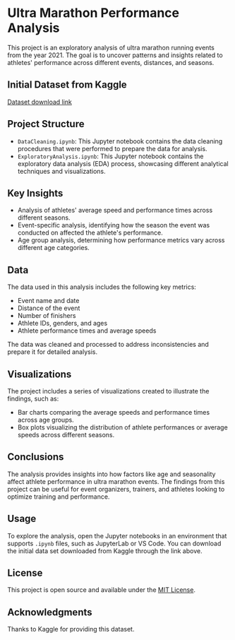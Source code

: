 # Ultra Marathon Performance Analysis

This project is an exploratory analysis of ultra marathon running events from the year 2021. The goal is to uncover patterns and insights related to athletes' performance across different events, distances, and seasons.

## Initial Dataset from Kaggle

[Dataset download link](https://www.kaggle.com/datasets/aiaiaidavid/the-big-dataset-of-ultra-marathon-running)

## Project Structure

- `DataCleaning.ipynb`: This Jupyter notebook contains the data cleaning procedures that were performed to prepare the data for analysis.
- `ExploratoryAnalysis.ipynb`: This Jupyter notebook contains the exploratory data analysis (EDA) process, showcasing different analytical techniques and visualizations.

## Key Insights

- Analysis of athletes' average speed and performance times across different seasons.
- Event-specific analysis, identifying how the season the event was conducted on affected the athlete's performance.
- Age group analysis, determining how performance metrics vary across different age categories.

## Data

The data used in this analysis includes the following key metrics:

- Event name and date
- Distance of the event
- Number of finishers
- Athlete IDs, genders, and ages
- Athlete performance times and average speeds

The data was cleaned and processed to address inconsistencies and prepare it for detailed analysis.

## Visualizations

The project includes a series of visualizations created to illustrate the findings, such as:

- Bar charts comparing the average speeds and performance times across age groups.
- Box plots visualizing the distribution of athlete performances or average speeds across different seasons.

## Conclusions

The analysis provides insights into how factors like age and seasonality affect athlete performance in ultra marathon events. The findings from this project can be useful for event organizers, trainers, and athletes looking to optimize training and performance.

## Usage

To explore the analysis, open the Jupyter notebooks in an environment that supports `.ipynb` files, such as JupyterLab or VS Code.
You can download the initial data set downloaded from Kaggle through the link above.

## License

This project is open source and available under the [MIT License](LICENSE.md).

## Acknowledgments

Thanks to Kaggle for providing this dataset.

